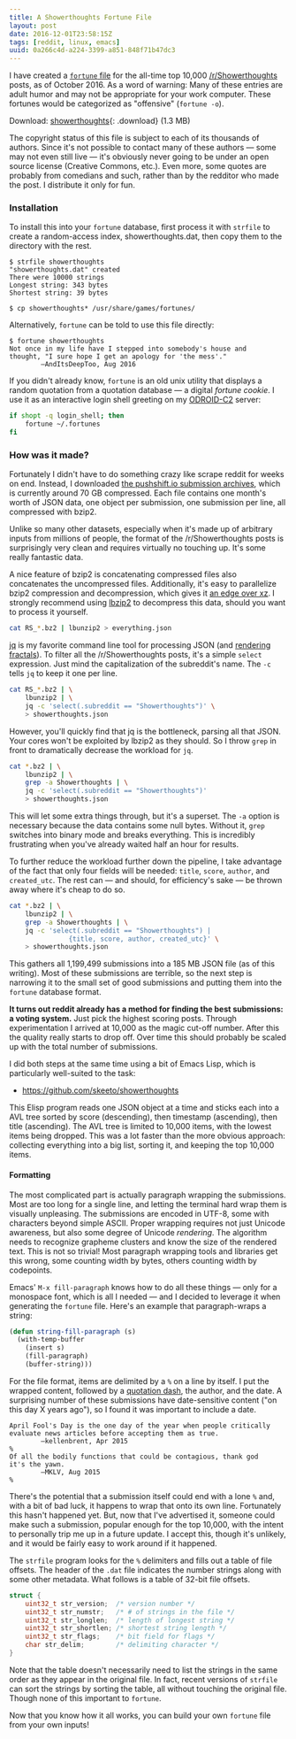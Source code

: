 ```yaml
---
title: A Showerthoughts Fortune File
layout: post
date: 2016-12-01T23:58:15Z
tags: [reddit, linux, emacs]
uuid: 0a266c4d-a224-3399-a851-848f71b47dc3
---
```


I have created a [`fortune` file][fortune] for the all-time top 10,000
[/r/Showerthoughts][sr] posts, as of October 2016. As a word of
warning: Many of these entries are adult humor and may not be
appropriate for your work computer. These fortunes would be
categorized as "offensive" (`fortune -o`).

Download: [showerthoughts][dl]{: .download} (1.3 MB)

The copyright status of this file is subject to each of its thousands
of authors. Since it's not possible to contact many of these authors —
some may not even still live — it's obviously never going to be under
an open source license (Creative Commons, etc.). Even more, some
quotes are probably from comedians and such, rather than by the
redditor who made the post. I distribute it only for fun.

### Installation

To install this into your `fortune` database, first process it with
`strfile` to create a random-access index, showerthoughts.dat, then
copy them to the directory with the rest.

    $ strfile showerthoughts
    "showerthoughts.dat" created
    There were 10000 strings
    Longest string: 343 bytes
    Shortest string: 39 bytes

    $ cp showerthoughts* /usr/share/games/fortunes/

Alternatively, `fortune` can be told to use this file directly:

    $ fortune showerthoughts
    Not once in my life have I stepped into somebody's house and
    thought, "I sure hope I get an apology for 'the mess'."
            ―AndItsDeepToo, Aug 2016

If you didn't already know, `fortune` is an old unix utility that
displays a random quotation from a quotation database — a digital
*fortune cookie*. I use it as an interactive login shell greeting on
my [ODROID-C2][c2] server:

~~~bash
if shopt -q login_shell; then
    fortune ~/.fortunes
fi
~~~

### How was it made?

Fortunately I didn't have to do something crazy like scrape reddit for
weeks on end. Instead, I downloaded [the pushshift.io submission
archives][db], which is currently around 70 GB compressed. Each file
contains one month's worth of JSON data, one object per submission,
one submission per line, all compressed with bzip2.

Unlike so many other datasets, especially when it's made up of
arbitrary inputs from millions of people, the format of the
/r/Showerthoughts posts is surprisingly very clean and requires
virtually no touching up. It's some really fantastic data.

A nice feature of bzip2 is concatenating compressed files also
concatenates the uncompressed files. Additionally, it's easy to
parallelize bzip2 compression and decompression, which gives it [an
edge over xz][xz]. I strongly recommend using [lbzip2][lbzip2] to
decompress this data, should you want to process it yourself.

~~~bash
cat RS_*.bz2 | lbunzip2 > everything.json
~~~

[jq][jq] is my favorite command line tool for processing JSON (and
[rendering fractals][mb]). To filter all the /r/Showerthoughts posts,
it's a simple `select` expression. Just mind the capitalization of the
subreddit's name. The `-c` tells `jq` to keep it one per line.

~~~bash
cat RS_*.bz2 | \
    lbunzip2 | \
    jq -c 'select(.subreddit == "Showerthoughts")' \
    > showerthoughts.json
~~~

However, you'll quickly find that jq is the bottleneck, parsing all
that JSON. Your cores won't be exploited by lbzip2 as they should. So
I throw `grep` in front to dramatically decrease the workload for
`jq`.

~~~bash
cat *.bz2 | \
    lbunzip2 | \
    grep -a Showerthoughts | \
    jq -c 'select(.subreddit == "Showerthoughts")'
    > showerthoughts.json
~~~

This will let some extra things through, but it's a superset. The `-a`
option is necessary because the data contains some null bytes. Without
it, `grep` switches into binary mode and breaks everything. This is
incredibly frustrating when you've already waited half an hour for
results.

To further reduce the workload further down the pipeline, I take
advantage of the fact that only four fields will be needed: `title`,
`score`, `author`, and `created_utc`. The rest can — and should, for
efficiency's sake — be thrown away where it's cheap to do so.

~~~bash
cat *.bz2 | \
    lbunzip2 | \
    grep -a Showerthoughts | \
    jq -c 'select(.subreddit == "Showerthoughts") |
               {title, score, author, created_utc}' \
    > showerthoughts.json
~~~

This gathers all 1,199,499 submissions into a 185 MB JSON file (as of
this writing). Most of these submissions are terrible, so the next
step is narrowing it to the small set of good submissions and putting
them into the `fortune` database format.

**It turns out reddit already has a method for finding the best
submissions: a voting system.** Just pick the highest scoring posts.
Through experimentation I arrived at 10,000 as the magic cut-off
number. After this the quality really starts to drop off. Over time
this should probably be scaled up with the total number of
submissions.

I did both steps at the same time using a bit of Emacs Lisp, which is
particularly well-suited to the task:

* <https://github.com/skeeto/showerthoughts>

This Elisp program reads one JSON object at a time and sticks each
into a AVL tree sorted by score (descending), then timestamp
(ascending), then title (ascending). The AVL tree is limited to 10,000
items, with the lowest items being dropped. This was a lot faster than
the more obvious approach: collecting everything into a big list,
sorting it, and keeping the top 10,000 items.

#### Formatting

The most complicated part is actually paragraph wrapping the
submissions. Most are too long for a single line, and letting the
terminal hard wrap them is visually unpleasing. The submissions are
encoded in UTF-8, some with characters beyond simple ASCII. Proper
wrapping requires not just Unicode awareness, but also some degree of
Unicode *rendering*. The algorithm needs to recognize grapheme
clusters and know the size of the rendered text. This is not so
trivial! Most paragraph wrapping tools and libraries get this wrong,
some counting width by bytes, others counting width by codepoints.

Emacs' `M-x fill-paragraph` knows how to do all these things — only
for a monospace font, which is all I needed — and I decided to
leverage it when generating the `fortune` file. Here's an example that
paragraph-wraps a string:

~~~cl
(defun string-fill-paragraph (s)
  (with-temp-buffer
    (insert s)
    (fill-paragraph)
    (buffer-string)))
~~~

For the file format, items are delimited by a `%` on a line by itself.
I put the wrapped content, followed by a [quotation dash][qd], the
author, and the date. A surprising number of these submissions have
date-sensitive content ("on this day X years ago"), so I found it was
important to include a date.

    April Fool's Day is the one day of the year when people critically
    evaluate news articles before accepting them as true.
            ―kellenbrent, Apr 2015
    %
    Of all the bodily functions that could be contagious, thank god
    it's the yawn.
            ―MKLV, Aug 2015
    %

There's the potential that a submission itself could end with a lone
`%` and, with a bit of bad luck, it happens to wrap that onto its own
line. Fortunately this hasn't happened yet. But, now that I've
advertised it, someone could make such a submission, popular enough
for the top 10,000, with the intent to personally trip me up in a
future update. I accept this, though it's unlikely, and it would be
fairly easy to work around if it happened.

The `strfile` program looks for the `%` delimiters and fills out a
table of file offsets. The header of the `.dat` file indicates the
number strings along with some other metadata. What follows is a table
of 32-bit file offsets.

~~~c
struct {
    uint32_t str_version;  /* version number */
    uint32_t str_numstr;   /* # of strings in the file */
    uint32_t str_longlen;  /* length of longest string */
    uint32_t str_shortlen; /* shortest string length */
    uint32_t str_flags;    /* bit field for flags */
    char str_delim;        /* delimiting character */
}
~~~

Note that the table doesn't necessarily need to list the strings in
the same order as they appear in the original file. In fact, recent
versions of `strfile` can sort the strings by sorting the table, all
without touching the original file. Though none of this important to
`fortune`.

Now that you know how it all works, you can build your own `fortune`
file from your own inputs!


[fortune]: https://en.wikipedia.org/wiki/Fortune_(Unix)
[dl]: http://skeeto.s3.amazonaws.com/share/showerthoughts
[sr]: https://www.reddit.com/r/Showerthoughts/
[db]: http://files.pushshift.io/reddit/
[c2]: http://www.hardkernel.com/main/products/prdt_info.php
[lbzip2]: http://lbzip2.org/
[xz]: /blog/2009/03/16/
[mb]: /blog/2016/09/15/
[jq]: https://stedolan.github.io/jq/
[qd]: http://www.fileformat.info/info/unicode/char/2015/index.htm
